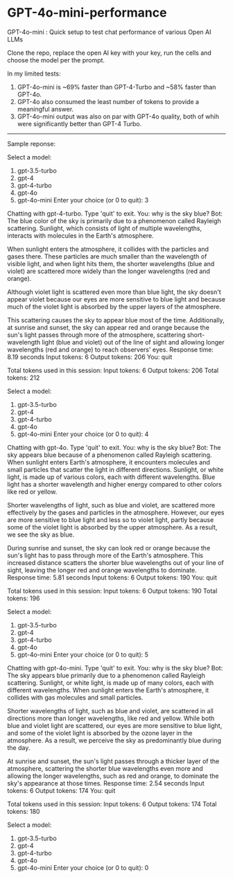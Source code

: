 # GPT-4o-mini-performance
GPT-4o-mini : Quick setup to test chat performance of various Open AI LLMs

Clone the repo, replace the open AI key with your key, run the cells and choose the model per the prompt. 

In my limited tests:

1. GPT-4o-mini is ~69% faster than GPT-4-Turbo and ~58% faster than GPT-4o.
2. GPT-4o also consumed the least number of tokens to provide a meaningful answer.
3. GPT-4o-mini output was also on par with GPT-4o quality, both of whih were significantly better than GPT-4 Turbo.

---------------------------------------------------------------------------------------------------------------------
Sample reponse:

Select a model:
1. gpt-3.5-turbo
2. gpt-4
3. gpt-4-turbo
4. gpt-4o
5. gpt-4o-mini
Enter your choice (or 0 to quit): 3

Chatting with gpt-4-turbo. Type 'quit' to exit.
You: why is the sky blue?
Bot: The blue color of the sky is primarily due to a phenomenon called Rayleigh scattering. Sunlight, which consists of light of multiple wavelengths, interacts with molecules in the Earth's atmosphere.

When sunlight enters the atmosphere, it collides with the particles and gases there. These particles are much smaller than the wavelength of visible light, and when light hits them, the shorter wavelengths (blue and violet) are scattered more widely than the longer wavelengths (red and orange). 

Although violet light is scattered even more than blue light, the sky doesn't appear violet because our eyes are more sensitive to blue light and because much of the violet light is absorbed by the upper layers of the atmosphere.

This scattering causes the sky to appear blue most of the time. Additionally, at sunrise and sunset, the sky can appear red and orange because the sun's light passes through more of the atmosphere, scattering short-wavelength light (blue and violet) out of the line of sight and allowing longer wavelengths (red and orange) to reach observers' eyes.
Response time: 8.19 seconds
Input tokens: 6
Output tokens: 206
You: quit

Total tokens used in this session:
Input tokens: 6
Output tokens: 206
Total tokens: 212

Select a model:
1. gpt-3.5-turbo
2. gpt-4
3. gpt-4-turbo
4. gpt-4o
5. gpt-4o-mini
Enter your choice (or 0 to quit): 4

Chatting with gpt-4o. Type 'quit' to exit.
You: why is the sky blue?
Bot: The sky appears blue because of a phenomenon called Rayleigh scattering. When sunlight enters Earth's atmosphere, it encounters molecules and small particles that scatter the light in different directions. Sunlight, or white light, is made up of various colors, each with different wavelengths. Blue light has a shorter wavelength and higher energy compared to other colors like red or yellow.

Shorter wavelengths of light, such as blue and violet, are scattered more effectively by the gases and particles in the atmosphere. However, our eyes are more sensitive to blue light and less so to violet light, partly because some of the violet light is absorbed by the upper atmosphere. As a result, we see the sky as blue.

During sunrise and sunset, the sky can look red or orange because the sun's light has to pass through more of the Earth's atmosphere. This increased distance scatters the shorter blue wavelengths out of your line of sight, leaving the longer red and orange wavelengths to dominate.
Response time: 5.81 seconds
Input tokens: 6
Output tokens: 190
You: quit

Total tokens used in this session:
Input tokens: 6
Output tokens: 190
Total tokens: 196

Select a model:
1. gpt-3.5-turbo
2. gpt-4
3. gpt-4-turbo
4. gpt-4o
5. gpt-4o-mini
Enter your choice (or 0 to quit): 5

Chatting with gpt-4o-mini. Type 'quit' to exit.
You: why is the sky blue?
Bot: The sky appears blue primarily due to a phenomenon called Rayleigh scattering. Sunlight, or white light, is made up of many colors, each with different wavelengths. When sunlight enters the Earth's atmosphere, it collides with gas molecules and small particles. 

Shorter wavelengths of light, such as blue and violet, are scattered in all directions more than longer wavelengths, like red and yellow. While both blue and violet light are scattered, our eyes are more sensitive to blue light, and some of the violet light is absorbed by the ozone layer in the atmosphere. As a result, we perceive the sky as predominantly blue during the day.

At sunrise and sunset, the sun's light passes through a thicker layer of the atmosphere, scattering the shorter blue wavelengths even more and allowing the longer wavelengths, such as red and orange, to dominate the sky's appearance at those times.
Response time: 2.54 seconds
Input tokens: 6
Output tokens: 174
You: quit

Total tokens used in this session:
Input tokens: 6
Output tokens: 174
Total tokens: 180

Select a model:
1. gpt-3.5-turbo
2. gpt-4
3. gpt-4-turbo
4. gpt-4o
5. gpt-4o-mini
Enter your choice (or 0 to quit): 0
